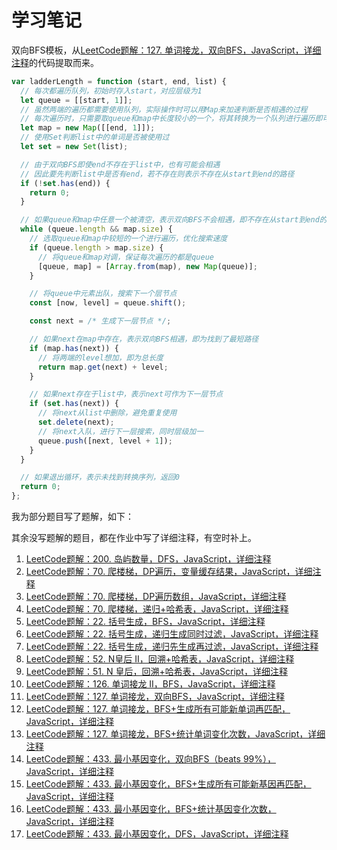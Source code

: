 # 学习笔记

双向BFS模板，从[LeetCode题解：127. 单词接龙，双向BFS，JavaScript，详细注释](https://leetcode-cn.com/problems/word-ladder/solution/leetcodeti-jie-127-dan-ci-jie-long-shuang-xiang-bf)的代码提取而来。

``` javascript
var ladderLength = function (start, end, list) {
  // 每次都遍历队列，初始时存入start，对应层级为1
  let queue = [[start, 1]];
  // 虽然两端的遍历都需要使用队列，实际操作时可以用Map来加速判断是否相遇的过程
  // 每次遍历时，只需要取queue和map中长度较小的一个，将其转换为一个队列进行遍历即可
  let map = new Map([[end, 1]]);
  // 使用Set判断list中的单词是否被使用过
  let set = new Set(list);

  // 由于双向BFS即使end不存在于list中，也有可能会相遇
  // 因此要先判断list中是否有end，若不存在则表示不存在从start到end的路径
  if (!set.has(end)) {
    return 0;
  }

  // 如果queue和map中任意一个被清空，表示双向BFS不会相遇，即不存在从start到end的路径
  while (queue.length && map.size) {
    // 选取queue和map中较短的一个进行遍历，优化搜索速度
    if (queue.length > map.size) {
      // 将queue和map对调，保证每次遍历的都是queue
      [queue, map] = [Array.from(map), new Map(queue)];
    }

    // 将queue中元素出队，搜索下一个层节点
    const [now, level] = queue.shift();

    const next = /* 生成下一层节点 */;

    // 如果next在map中存在，表示双向BFS相遇，即为找到了最短路径
    if (map.has(next)) {
      // 将两端的level想加，即为总长度
      return map.get(next) + level;
    }

    // 如果next存在于list中，表示next可作为下一层节点
    if (set.has(next)) {
      // 将next从list中删除，避免重复使用
      set.delete(next);
      // 将next入队，进行下一层搜索，同时层级加一
      queue.push([next, level + 1]);
    }
  }

  // 如果退出循环，表示未找到转换序列，返回0
  return 0;
};
```

我为部分题目写了题解，如下：

其余没写题解的题目，都在作业中写了详细注释，有空时补上。

1. [LeetCode题解：200. 岛屿数量，DFS，JavaScript，详细注释](https://leetcode-cn.com/problems/number-of-islands/solution/leetcodeti-jie-200-dao-yu-shu-liang-dfsj-w48p)
2. [LeetCode题解：70. 爬楼梯，DP遍历，变量缓存结果，JavaScript，详细注释](https://leetcode-cn.com/problems/climbing-stairs/solution/70-pa-lou-ti-dpbian-li-bian-liang-huan-cun-jie-guo)
3. [LeetCode题解：70. 爬楼梯，DP遍历数组，JavaScript，详细注释](https://leetcode-cn.com/problems/climbing-stairs/solution/70-pa-lou-ti-dpbian-li-shu-zu-javascriptxiang-xi-z)
4. [LeetCode题解：70. 爬楼梯，递归+哈希表，JavaScript，详细注释](https://leetcode-cn.com/problems/climbing-stairs/solution/70-pa-lou-ti-di-gui-ha-xi-biao-javascriptxiang-xi-)
5. [LeetCode题解：22. 括号生成，BFS，JavaScript，详细注释](https://leetcode-cn.com/problems/generate-parentheses/solution/leetcodeti-jie-22-gua-hao-sheng-cheng-bfsjia-fa-ja)
6. [LeetCode题解：22. 括号生成，递归生成同时过滤，JavaScript，详细注释](https://leetcode-cn.com/problems/generate-parentheses/solution/leetcodeti-jie-22-gua-hao-sheng-cheng-di-gui-sheng)
7. [LeetCode题解：22. 括号生成，递归先生成再过滤，JavaScript，详细注释](https://leetcode-cn.com/problems/generate-parentheses/solution/leetcodeti-jie-22-gua-hao-sheng-cheng-xian-sheng-c)
8. [LeetCode题解：52. N皇后 II，回溯+哈希表，JavaScript，详细注释](https://leetcode-cn.com/problems/n-queens-ii/solution/leetcodeti-jie-52-nhuang-hou-iihui-su-ha-xi-biao-j)
9. [LeetCode题解：51. N 皇后，回溯+哈希表，JavaScript，详细注释](https://leetcode-cn.com/problems/n-queens/solution/leetcodeti-jie-51-n-huang-hou-hui-su-ha-xi-biao-ja)
10. [LeetCode题解：126. 单词接龙 II，BFS，JavaScript，详细注释](https://leetcode-cn.com/problems/word-ladder-ii/solution/leetcodeti-jie-126-dan-ci-jie-long-iibfs-tm9m)
11. [LeetCode题解：127. 单词接龙，双向BFS，JavaScript，详细注释](https://leetcode-cn.com/problems/word-ladder/solution/leetcodeti-jie-127-dan-ci-jie-long-shuang-xiang-bf)
12. [LeetCode题解：127. 单词接龙，BFS+生成所有可能新单词再匹配，JavaScript，详细注释](https://leetcode-cn.com/problems/word-ladder/solution/leetcodeti-jie-127-dan-ci-jie-long-bfssheng-cheng-)
13. [LeetCode题解：127. 单词接龙，BFS+统计单词变化次数，JavaScript，详细注释](https://leetcode-cn.com/problems/word-ladder/solution/leetcodeti-jie-127-dan-ci-jie-long-bfsjavascriptxi)
14. [LeetCode题解：433. 最小基因变化，双向BFS（beats 99%），JavaScript，详细注释](https://leetcode-cn.com/problems/minimum-genetic-mutation/solution/leetcodeti-jie-433-zui-xiao-ji-yin-bian-pwwwg)
15. [LeetCode题解：433. 最小基因变化，BFS+生成所有可能新基因再匹配，JavaScript，详细注释](https://leetcode-cn.com/problems/minimum-genetic-mutation/solution/leetcodeti-jie-433-zui-xiao-ji-yin-bian-0hd8n)
16. [LeetCode题解：433. 最小基因变化，BFS+统计基因变化次数，JavaScript，详细注释](https://leetcode-cn.com/problems/minimum-genetic-mutation/solution/leetcodeti-jie-433-zui-xiao-ji-yin-bian-hua-bfsjav)
17. [LeetCode题解：433. 最小基因变化，DFS，JavaScript，详细注释](https://leetcode-cn.com/problems/minimum-genetic-mutation/solution/leetcodeti-jie-433-zui-xiao-ji-yin-bian-hua-dfsjav)

